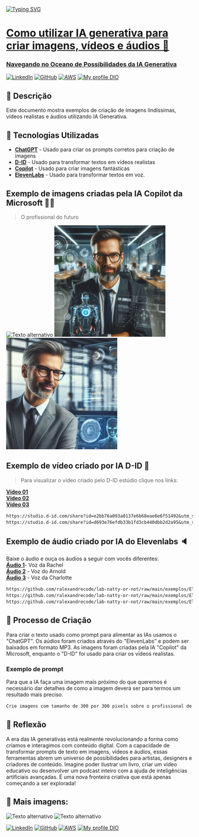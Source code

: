 <a href="https://git.io/typing-svg" target=_blank rel="nofollow noopener noreferrer"><img src="https://readme-typing-svg.demolab.com?font=Poppins&size=44&height=100&duration=1600&pause=1000&color=008000&width=750&lines=IA Generativa +🤖; Transformação Digital 👨‍💻; " alt="Typing SVG" data-canonical-src="https://readme-typing-svg.demolab.com?font=Poppins&size=44&duration=1600&pause=1000&color=008000&width=435&lines=Fala+Devs!+Sejam+bem-vindos!;Web+Developers...;Mobile+Developers...;FullStack..https://emresitesweb.com.br/wp-content/uploads/2023/11/gitironman01.png.;Systems+Analysts...;...and students!" style="max-width: 100%;">
# Como utilizar IA generativa para criar imagens, vídeos e áudios 🚀
### Navegando no Oceano de Possibilidades da IA Generativa 
[![LinkedIn](https://img.shields.io/badge/LinkedIn-0077B5?style=for-the-badge&logo=linkedin&logoColor=white)](https://www.linkedin.com/in/ricardoalexandreprofissional/)
[![GitHub](https://img.shields.io/badge/GitHub-100000?style=for-the-badge&logo=github&logoColor=white)](https://github.com/ralexandrecode)
[![AWS](https://img.shields.io/badge/AWS-000.svg?style=for-the-badge&logo=amazon-aws&logoColor=white)](https://www.credly.com/users/ricardoalexandre.profissional/badges)
[![My profile DIO](https://img.shields.io/badge/-Meu%20Perfil%20na%20DIO-30A3DER?style=for-the-badge)](https://www.dio.me/users/ricardoalexandre_profissional)

## 📒 Descrição
Este documento mostra exemplos de criação de imagens lindíssimas, vídeos realistas e áudios utilizando IA Generativa.

## 🤖 Tecnologias Utilizadas
- **[ChatGPT](https://chat.openai.com)** - Usado para criar os prompts corretos para criação de imagens<br>
- **[D-ID](https://www.d-id.com/)** - Usado para transformar textos em vídeos realistas<br>
- **[Copilot](https://copilot.microsoft.com/)** - Usado para criar imagens fantásticas<br>
- **[ElevenLabs](https://elevenlabs.io)** - Usado para transformar textos em voz.

## Exemplo de imagens criadas pela IA Copilot da Microsoft 👨‍💻
> O profissional do futuro 

![Texto alternativo](https://th.bing.com/th/id/OIG4.lc6OoAkfkuTLOy1hsiTd?w=270&h=270&c=6&r=0&o=5&dpr=1.1&pid=ImgGn)
![Texto alternativo](https://github.com/ralexandrecode/lab-natty-or-not/blob/main/exemplos/Design%20sem%20nome%20(3).png)
![Texto alternativo](https://github.com/ralexandrecode/lab-natty-or-not/blob/main/exemplos/Design%20sem%20nome%20(4).png)

## Exemplo de vídeo criado por IA D-ID 🔴

>Para visualizar o vídeo criado pelo D-ID estúdio clique nos links:<br>

**[Vídeo 01 ](https://studio.d-id.com/share?id=e2bb76a093a0137e6b68eae6e6f51492&utm_source=copy)**<br>
**[Vídeo 02 ](https://studio.d-id.com/share?id=d693e76efdb33b1fd3cb440dbb2d2a95&utm_source=copy)**<br>
**[Vídeo 03 ](https://studio.d-id.com/share?id=9a59d5b360b63f9b87fd96c519152f03&utm_source=copy)**<br>

```markdown
https://studio.d-id.com/share?id=e2bb76a093a0137e6b68eae6e6f51492&utm_source=copy
https://studio.d-id.com/share?id=d693e76efdb33b1fd3cb440dbb2d2a95&utm_source=copy

```
## Exemplo de áudio criado por IA do Elevenlabs 🔈
Baixe o áudio e ouça os áudios a seguir com vocês diferentes:<br>
**[Áudio 1](https://github.com/ralexandrecode/lab-natty-or-not/raw/main/exemplos/ElevenLabs_2024-05-01T03_20_55_Rachel_pre_s50_sb75_se0_b_m2.mp3
)**- Voz da Rachel<br>
**[Áudio 2](https://github.com/ralexandrecode/lab-natty-or-not/raw/main/exemplos/ElevenLabs_2024-05-01T03_50_46_Arnold_pre_s50_sb75_se0_b_m2.mp3
)** - Voz do Arnold<br>
**[Áudio 3](https://github.com/ralexandrecode/lab-natty-or-not/raw/main/exemplos/ElevenLabs_2024-05-01T03_45_25_Charlotte_pre_s50_sb75_m1.mp3
)** - Voz da Charlotte

```markdown
https://github.com/ralexandrecode/lab-natty-or-not/raw/main/exemplos/ElevenLabs_2024-05-01T03_20_55_Rachel_pre_s50_sb75_se0_b_m2.mp3
https://github.com/ralexandrecode/lab-natty-or-not/raw/main/exemplos/ElevenLabs_2024-05-01T03_50_46_Arnold_pre_s50_sb75_se0_b_m2.mp3
https://github.com/ralexandrecode/lab-natty-or-not/raw/main/exemplos/ElevenLabs_2024-05-01T03_45_25_Charlotte_pre_s50_sb75_m1.mp3
```

## 🧐 Processo de Criação

Para criar o texto usado como prompt para alimentar as IAs usamos o "ChatGPT". Os aúdios foram criados através do "ElevenLabs" e podem ser baixados em formato MP3. As imagens foram criadas pela IA "Copilot" da Microsoft, enquanto o "D-ID" foi usado para criar os vídeos realistas.

### Exemplo de prompt
Para que a IA faça uma imagem mais próximo do que queremos é necessário dar detalhes de como a imagem deverá ser para termos um resultado mais preciso. 
```markdown
Crie imagens com tamanho de 300 por 300 pixels sobre o profissional de TI do futuro, o Ricardo Alexandre, qualificado em tecnologia da informação, com idade entre 40 e 60 Anos, do sexo masculino. Ele pode ser um Arquiteto de soluções, Cientista de Dados, Engenheiro de Software, Analista de Sistemas, Desenvolvedor Web, etc. Ele está em um escritório moderno com tecnologia de ponta, incluindo telas de alta resolução, realidade virtual e assistentes virtuais. Ele é confiante, focado, inovador e criativo. Há robôs ou assistentes virtuais trabalhando ao lado dele. Dados e gráficos estão sendo exibidos em telas de alta resolução. Ele está usando ferramentas de desenvolvimento de software de última geração. O ambiente de trabalho é limpo e organizado. O estilo da imagem é fotorrealista, com iluminação suave e natural, e cores vibrantes e contrastantes.

```
## 💭 Reflexão

A era das IA generativas está realmente revolucionando a forma como criamos e interagimos com conteúdo digital. Com a capacidade de transformar prompts de texto em imagens, vídeos e áudios, essas ferramentas abrem um universo de possibilidades para artistas, designers e criadores de conteúdo. Imagine poder ilustrar um livro, criar um vídeo educativo ou desenvolver um podcast inteiro com a ajuda de inteligências artificiais avançadas. É uma nova fronteira criativa que está apenas começando a ser explorada!

## 📸 Mais imagens:
![Texto alternativo](https://th.bing.com/th/id/OIG4.lLBrj0dA0odi89dQHngV?pid=ImgGn)
![Texto alternativo](https://th.bing.com/th/id/OIG4.vAijc65dU3jvDxhzO75s?w=1024&h=1024&rs=1&pid=ImgDetMain)

[![LinkedIn](https://img.shields.io/badge/LinkedIn-0077B5?style=for-the-badge&logo=linkedin&logoColor=white)](https://www.linkedin.com/in/ricardoalexandreprofissional/)
[![GitHub](https://img.shields.io/badge/GitHub-100000?style=for-the-badge&logo=github&logoColor=white)](https://github.com/ralexandrecode)
[![AWS](https://img.shields.io/badge/AWS-000.svg?style=for-the-badge&logo=amazon-aws&logoColor=white)](https://www.credly.com/users/ricardoalexandre.profissional/badges)
[![My profile DIO](https://img.shields.io/badge/-Meu%20Perfil%20na%20DIO-30A3DER?style=for-the-badge)](https://www.dio.me/users/ricardoalexandre_profissional)
